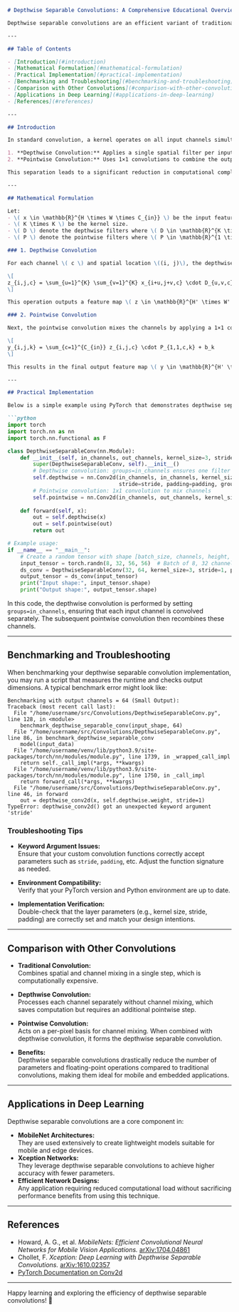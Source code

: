 ```markdown
# Depthwise Separable Convolutions: A Comprehensive Educational Overview

Depthwise separable convolutions are an efficient variant of traditional convolutions, designed to reduce the computational cost and number of parameters in deep neural networks. They decompose the standard convolution into two distinct operations: a depthwise convolution and a pointwise convolution.

---

## Table of Contents

- [Introduction](#introduction)
- [Mathematical Formulation](#mathematical-formulation)
- [Practical Implementation](#practical-implementation)
- [Benchmarking and Troubleshooting](#benchmarking-and-troubleshooting)
- [Comparison with Other Convolutions](#comparison-with-other-convolutions)
- [Applications in Deep Learning](#applications-in-deep-learning)
- [References](#references)

---

## Introduction

In standard convolution, a kernel operates on all input channels simultaneously to produce a set of output channels, which can be computationally expensive. **Depthwise separable convolutions** break this process into two steps:

1. **Depthwise Convolution:** Applies a single spatial filter per input channel, performing lightweight filtering.
2. **Pointwise Convolution:** Uses 1×1 convolutions to combine the outputs of the depthwise convolution across channels.

This separation leads to a significant reduction in computational complexity and model parameters, making it popular in mobile and real-time applications.

---

## Mathematical Formulation

Let:
- \( x \in \mathbb{R}^{H \times W \times C_{in}} \) be the input feature map.
- \( K \times K \) be the kernel size.
- \( D \) denote the depthwise filters where \( D \in \mathbb{R}^{K \times K \times C_{in}} \).
- \( P \) denote the pointwise filters where \( P \in \mathbb{R}^{1 \times 1 \times C_{in} \times C_{out}} \).

### 1. Depthwise Convolution

For each channel \( c \) and spatial location \((i, j)\), the depthwise convolution computes:

\[
z_{i,j,c} = \sum_{u=1}^{K} \sum_{v=1}^{K} x_{i+u,j+v,c} \cdot D_{u,v,c}
\]

This operation outputs a feature map \( z \in \mathbb{R}^{H' \times W' \times C_{in}} \).

### 2. Pointwise Convolution

Next, the pointwise convolution mixes the channels by applying a 1×1 convolution:

\[
y_{i,j,k} = \sum_{c=1}^{C_{in}} z_{i,j,c} \cdot P_{1,1,c,k} + b_k
\]

This results in the final output feature map \( y \in \mathbb{R}^{H' \times W' \times C_{out}} \).

---

## Practical Implementation

Below is a simple example using PyTorch that demonstrates depthwise separable convolutions:

```python
import torch
import torch.nn as nn
import torch.nn.functional as F

class DepthwiseSeparableConv(nn.Module):
    def __init__(self, in_channels, out_channels, kernel_size=3, stride=1, padding=1):
        super(DepthwiseSeparableConv, self).__init__()
        # Depthwise convolution: groups=in_channels ensures one filter per channel
        self.depthwise = nn.Conv2d(in_channels, in_channels, kernel_size=kernel_size, 
                                   stride=stride, padding=padding, groups=in_channels, bias=False)
        # Pointwise convolution: 1x1 convolution to mix channels
        self.pointwise = nn.Conv2d(in_channels, out_channels, kernel_size=1, bias=True)
    
    def forward(self, x):
        out = self.depthwise(x)
        out = self.pointwise(out)
        return out

# Example usage:
if __name__ == "__main__":
    # Create a random tensor with shape [batch_size, channels, height, width]
    input_tensor = torch.randn(8, 32, 56, 56)  # Batch of 8, 32 channels, 56x56 spatial dimensions
    ds_conv = DepthwiseSeparableConv(32, 64, kernel_size=3, stride=1, padding=1)
    output_tensor = ds_conv(input_tensor)
    print("Input shape:", input_tensor.shape)
    print("Output shape:", output_tensor.shape)
```

In this code, the depthwise convolution is performed by setting `groups=in_channels`, ensuring that each input channel is convolved separately. The subsequent pointwise convolution then recombines these channels.

---

## Benchmarking and Troubleshooting

When benchmarking your depthwise separable convolution implementation, you may run a script that measures the runtime and checks output dimensions. A typical benchmark error might look like:

```plaintext
Benchmarking with output channels = 64 (Small Output):
Traceback (most recent call last):
  File "/home/username/src/Convolutions/DepthwiseSeparableConv.py", line 128, in <module>
    benchmark_depthwise_separable_conv(input_shape, 64)
  File "/home/username/src/Convolutions/DepthwiseSeparableConv.py", line 86, in benchmark_depthwise_separable_conv
    model(input_data)
  File "/home/username/venv/lib/python3.9/site-packages/torch/nn/modules/module.py", line 1739, in _wrapped_call_impl
    return self._call_impl(*args, **kwargs)
  File "/home/username/venv/lib/python3.9/site-packages/torch/nn/modules/module.py", line 1750, in _call_impl
    return forward_call(*args, **kwargs)
  File "/home/username/src/Convolutions/DepthwiseSeparableConv.py", line 46, in forward
    out = depthwise_conv2d(x, self.depthwise.weight, stride=1)
TypeError: depthwise_conv2d() got an unexpected keyword argument 'stride'
```

### Troubleshooting Tips

- **Keyword Argument Issues:**  
  Ensure that your custom convolution functions correctly accept parameters such as `stride`, `padding`, etc. Adjust the function signature as needed.
  
- **Environment Compatibility:**  
  Verify that your PyTorch version and Python environment are up to date.
  
- **Implementation Verification:**  
  Double-check that the layer parameters (e.g., kernel size, stride, padding) are correctly set and match your design intentions.

---

## Comparison with Other Convolutions

- **Traditional Convolution:**  
  Combines spatial and channel mixing in a single step, which is computationally expensive.
  
- **Depthwise Convolution:**  
  Processes each channel separately without channel mixing, which saves computation but requires an additional pointwise step.
  
- **Pointwise Convolution:**  
  Acts on a per-pixel basis for channel mixing. When combined with depthwise convolution, it forms the depthwise separable convolution.
  
- **Benefits:**  
  Depthwise separable convolutions drastically reduce the number of parameters and floating-point operations compared to traditional convolutions, making them ideal for mobile and embedded applications.

---

## Applications in Deep Learning

Depthwise separable convolutions are a core component in:
- **MobileNet Architectures:**  
  They are used extensively to create lightweight models suitable for mobile and edge devices.
- **Xception Networks:**  
  They leverage depthwise separable convolutions to achieve higher accuracy with fewer parameters.
- **Efficient Network Designs:**  
  Any application requiring reduced computational load without sacrificing performance benefits from using this technique.

---

## References

- Howard, A. G., et al. *MobileNets: Efficient Convolutional Neural Networks for Mobile Vision Applications.* [arXiv:1704.04861](https://arxiv.org/abs/1704.04861)
- Chollet, F. *Xception: Deep Learning with Depthwise Separable Convolutions.* [arXiv:1610.02357](https://arxiv.org/abs/1610.02357)
- [PyTorch Documentation on Conv2d](https://pytorch.org/docs/stable/generated/torch.nn.Conv2d.html)

---

Happy learning and exploring the efficiency of depthwise separable convolutions! 🚀
```
